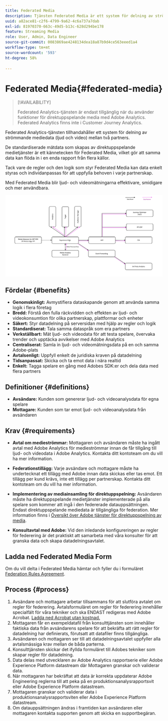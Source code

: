 ```yaml
---
title: Federated Media
description: Tjänsten Federated Media är ett system för delning av strömmande mediedata mellan två partners.
uuid: a82ace81-c2f6-4799-9a62-4c6a737a7dab
exl-id: 81970370-663c-49d5-b13c-628d294be178
feature: Streaming Media
role: User, Admin, Data Engineer
source-git-commit: 0083869ae4248134dea18a87b9d4ce563eeed1a4
workflow-type: tm+mt
source-wordcount: '593'
ht-degree: 58%

---
```


# Federated Media{#federated-media}

>[!AVAILABILITY]
>
>Federated Analytics-tjänsten är endast tillgänglig när du använder funktioner för direktuppspelande media med Adobe Analytics. Federated Analytics finns inte i Customer Journey Analytics.


Federated Analytics-tjänsten tillhandahåller ett system för delning av strömmande mediedata (ljud och video) mellan två partners.

De standardiserade mätdata som skapas av direktuppspelande medietjänster är ett kännetecken för Federated Media, vilket gör att samma data kan flöda in i en enda rapport från flera källor.

Tack vare de regler och den logik som styr Federated Media kan data enkelt styras och individanpassas för att uppfylla behoven i varje partnerskap.

Med Federated Media blir ljud- och videomätningarna effektivare, smidigare och mer användbara.


![](assets/media-federated.png)

## Fördelar {#benefits}

* **Genomskinligt:** Avmystifiera dataskapande genom att använda samma logik i flera företag
* **Bredd:** Förstå den fulla räckvidden och effekten av ljud- och videokonsumtion för olika partnerskap, plattformar och enheter
* **Säkert:** Styr datadelning på serversidan med hjälp av regler och logik
* **Standardiserat:** Tala samma dataspråk som era partners
* **Verkställbart:** Mät ljud- och videodata för att testa spelare, övervaka trender och upptäcka avvikelser med Adobe Analytics
* **Centraliserat:** Samla in ljud- och videomätningsdata på en och samma Adobe-plats
* **Avtalsenligt:** Uppfyll enkelt de juridiska kraven på datadelning
* **Tidsanpassat:** Skicka och ta emot data i nära realtid
* **Enkelt:** Tagga spelare en gång med Adobes SDK:er och dela data med flera partners

## Definitioner {#definitions}

* **Avsändare:** Kunden som genererar ljud- och videoanalysdata för egna spelare
* **Mottagare:** Kunden som tar emot ljud- och videoanalysdata från avsändaren

## Krav {#requirements}

* **Avtal om medieströmmar:** Mottagaren och avsändaren måste ha ingått avtal med Adobe Analytics för medieströmmar innan de får tillgång till ljud- och videodata i Adobe Analytics. Kontakta ditt kontoteam om du vill ha mer information.
* **Federationstillägg:** Varje avsändare och mottagare måste ha undertecknat ett tillägg med Adobe innan data skickas eller tas emot. Ett tillägg per kund krävs, inte ett tillägg per partnerskap. Kontakta ditt kontoteam om du vill ha mer information.

* **Implementering av mediainsamling för direktuppspelning:** Avsändaren måste ha direktuppspelande medietjänster implementerade på alla spelare som kommer att ingå i den federerade datauppsättningen. Endast direktuppspelande mediedata är tillgängliga för federation. Mer information finns i [Översikt över Adobe tjänster för direktuppspelning av media](/help/media-overview.md).

* **Konsultavtal med Adobe:** Vid den inledande konfigureringen av regler för federering är det praktiskt att samarbeta med våra konsulter för att granska data och skapa datadelningsavtalet.

## Ladda ned Federated Media Form

Om du vill delta i Federated Media hämtar och fyller du i formuläret [Federation Rules Agreement](assets/federated_analytics_form.pdf).

## Process {#process}

1. Avsändare och mottagare arbetar tillsammans för att slutföra avtalet om regler för federering. Avtalsformuläret om regler för federering innehåller specialfält för våra tekniker och ska ENDAST redigeras med Adobe Acrobat. [Ladda ned Acrobat utan kostnad.](https://get.adobe.com/se/reader/)
1. Mottagaren får en exempeldatafil från konsulttjänsten som innehåller faktiska data från avsändarens spelare för att bekräfta att rätt regler för datadelning har definierats, förutsatt att datafiler finns tillgängliga.
1. Avsändaren och mottagaren ser till att datadelningsavtalet uppfyller alla avtalsmässiga krav mellan de båda parterna.
1. Konsulttjänsten skickar det ifyllda formuläret till Adobes tekniker som skapar regler för datadelning.
1. Data delas med utvecklaren av Adobe Analytics rapportserie eller Adobe Experience Platform datastream där Mottagaren granskar och validerar data.
1. När mottagaren har bekräftat att data är korrekta uppdaterar Adobe Engineering reglerna till att peka på en produktionsanalysrapportsvit eller Adobe Experience Platform datastream.
1. Mottagaren granskar och validerar data i produktionsanalysrapportsviten eller Adobe Experience Platform datastream.
1. Om datauppsättningen ändras i framtiden kan avsändaren eller mottagaren kontakta supporten genom att skicka en supportbegäran.
